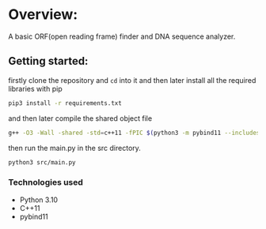 # Overview: 
A basic ORF(open reading frame) finder and DNA sequence analyzer.

## Getting started:
firstly clone the repository and ```cd``` into it and then later install all the required libraries with pip
```bash
pip3 install -r requirements.txt
```
and then later compile the shared object file
```bash
g++ -O3 -Wall -shared -std=c++11 -fPIC $(python3 -m pybind11 --includes) src/cpplib.cpp -o src/cpplib$(python3-config --extension-suffix)
```

then run the main.py in the src directory.
```bash
python3 src/main.py
```

### Technologies used
- Python 3.10
- C++11
- pybind11